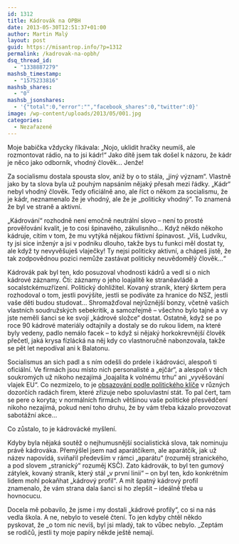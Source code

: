 ```yaml
---
id: 1312
title: Kádrovák na OPBH
date: 2013-05-30T12:51:37+01:00
author: Martin Malý
layout: post
guid: https://misantrop.info/?p=1312
permalink: /kadrovak-na-opbh/
dsq_thread_id:
  - "1338887279"
mashsb_timestamp:
  - "1575233816"
mashsb_shares:
  - "0"
mashsb_jsonshares:
  - '{"total":0,"error":"","facebook_shares":0,"twitter":0}'
image: /wp-content/uploads/2013/05/001.jpg
categories:
  - Nezařazené
---
```

Moje babička vždycky říkávala: &#8222;Nojo, uklidit hračky neumíš, ale rozmontovat rádio, na to jsi kádr!&#8220; Jako dítě jsem tak došel k názoru, že kádr je něco jako odborník, vhodný člověk&#8230; Jenže!

<!--more-->

Za socialismu dostala spousta slov, aniž by o to stála, &#8222;jiný význam&#8220;. Vlastně jako by ta slova byla už pouhým napsáním nějaký přesah mezi řádky. &#8222;Kádr&#8220; nebyl vhodný člověk. Tedy oficiálně ano, ale říct o někom za socialismu, že je kádr, neznamenalo že je vhodný, ale že je &#8222;politicky vhodný&#8220;. To znamená že byl ve straně a aktivní.

&#8222;Kádrování&#8220; rozhodně není emočně neutrální slovo &#8211; není to prosté prověřování kvalit, je to cosi špinavého, zákulisního&#8230; Když někdo někoho kádruje, cítím v tom, že mu vytýká nějakou fiktivní špinavost. &#8222;Víš, Ludvíku, ty jsi sice inženýr a jsi v podniku dlouho, takže bys tu funkci měl dostat ty, ale když ty nevyvěšuješ vlaječky! Ty nejsi politicky aktivní, a chápeš jistě, že tak zodpovědnou pozici nemůže zastávat politicky neuvědomělý člověk&#8230;&#8220;

Kádrovák pak byl ten, kdo posuzoval vhodnosti kádrů a vedl si o nich kádrové záznamy. Čti: záznamy o jeho loajalitě ke straněavládě a socalstckémuzřízení. Politický dohližitel. Kovaný straník, který škrtem pera rozhodoval o tom, jestli povýšíte, jestli se podíváte za hranice do NSZ, jestli vaše děti budou studovat&#8230; Shromažďoval nejrůznější bonzy, včetně vašich vlastních soudružských sebekritik, a samozřejmě &#8211; všechno bylo tajné a vy jste neměli šanci se ke svojí &#8222;kádrové složce&#8220; dostat. Ostatně, když se po roce 90 kádrové materiály odtajnily a dostaly se do rukou lidem, na které byly vedeny, padlo nemálo facek &#8211; to když si nějaký horkokrevnější člověk přečetl, jaká krysa fízlácká na něj kdy co vlastnoručně nabonzovala, takže se pět let nepodíval ani k Balatonu.

Socialismus an sich padl a s ním odešli do prdele i kádrováci, alespoň ti oficiální. Ve firmách jsou místo nich personalisté a &#8222;ejčár&#8220;, a alespoň v těch soukromých už nikoho nezajímá &#8222;loajalita k volnému trhu&#8220; ani &#8222;vyvěšování vlajek EU&#8220;. Co nezmizelo, to je [obsazování podle politického klíče](https://zpravy.ihned.cz/cesko/c1-59915980-dozorci-rady-politici-cssd-kscm-ods-koalice-krajske-firmy) v různých dozorčích radách firem, které zřizuje nebo spoluvlastní stát. To pal čert, tam se pere o koryta; v normálních firmách většinou vaše politické přesvědčení nikoho nezajímá, pokud není toho druhu, že by vám třeba kázalo provozovat sabotážní akce&#8230;

Co zůstalo, to je kádrovácké myšlení.

Kdyby byla nějaká soutěž o nejhumusnější socialistická slova, tak nominuju právě kádrováka. Přemýšlel jsem nad aparátčíkem, ale aparátčík, jak už název napovídá, sviňařil především v rámci &#8222;aparátu&#8220; (rozuměj stranického, a pod slovem &#8222;stranický&#8220; rozuměj KSČ). Zato kádrovák, to byl ten gumový zátylek, kovaný straník, který stál &#8222;v první linii&#8220; &#8211; on byl ten, kdo konkrétním lidem mohl pokaňhat &#8222;kádrový profil&#8220;. A mít špatný kádrový profil znamenalo, že vám strana dala šanci si ho zlepšit &#8211; ideálně třeba u hovnocucu.

Docela mě pobavilo, že jsme i my dostali &#8222;kádrové profily&#8220;, co si na nás vedla škola. A ne, nebylo to veselé čtení. To jen kdyby chtěl někdo pyskovat, že _o tom nic nevíš, byl jsi mladý, tak to vůbec nebylo. _Zeptám se rodičů, jestli ty moje papíry někde ještě nemají.